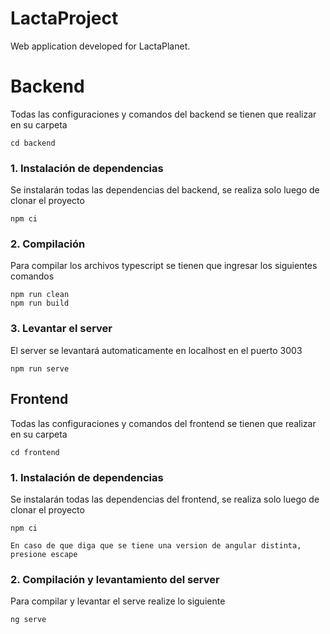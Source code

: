# LactaProject
Web application developed for LactaPlanet.

# Backend

Todas las configuraciones y comandos del backend se tienen que realizar en su carpeta
```
cd backend
```

### 1. Instalación de dependencias
Se instalarán todas las dependencias del backend, se realiza solo luego de clonar el proyecto
```
npm ci
```

### 2. Compilación
Para compilar los archivos typescript se tienen que ingresar los siguientes comandos
```
npm run clean
npm run build
```

### 3. Levantar el server
El server se levantará automaticamente en localhost en el puerto 3003
```
npm run serve
```

## Frontend

Todas las configuraciones y comandos del frontend se tienen que realizar en su carpeta
```
cd frontend
```

### 1. Instalación de dependencias
Se instalarán todas las dependencias del frontend, se realiza solo luego de clonar el proyecto
```
npm ci
```
`En caso de que diga que se tiene una version de angular distinta, presione escape`

### 2. Compilación y levantamiento del server
Para compilar y levantar el serve realize lo siguiente
```
ng serve
```

